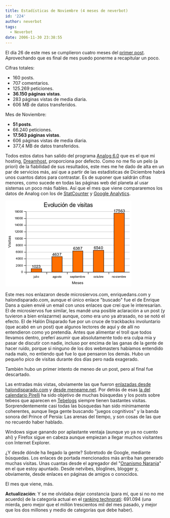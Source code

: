 ```yaml
---
title: Estadísticas de Noviembre (4 meses de neverbot)
id: '224'
author: neverbot
tags:
  - Neverbot
date: 2006-11-30 23:38:55
---
```


El día 26 de este mes se cumplieron cuatro meses del [primer post](https://www.neverbot.com/hello-world/). Aprovechando que es final de mes puedo ponerme a recapitular un poco.

Cifras totales:

*   160 posts.
*   707 comentarios.
*   125.269 peticiones.
*   **36.150 páginas vistas**.
*   283 páginas vistas de media diaria.
*   606 MB de datos transferidos.

Mes de Noviembre:

*   **51 posts**.
*   66.240 peticiones.
*   **17.563 páginas vistas**.
*   606 páginas vistas de media diaria.
*   377,4 MB de datos transferidos.

Todos estos datos han salido del programa [Analog 6.0](http://www.analog.cx/) que es el que mi hosting, [Dreamhost](http://localhost:8000/hosting/), proporciona por defecto. Como no me fío un pelo (a priori) de la fiabilidad de sus resultados, este mes me he dado de alta en un par de servicios más, así que a partir de las estadísticas de Diciembre habrá unos cuantos datos para contrastar. Es de suponer que saldrán cifras menores, como sucede en todas las páginas web del planeta al usar sistemas un poco más fiables. Así que el mes que viene compararemos los datos de Analog con los de [StatCounter](http://www.statcounter.com/) y [Google Analytics](http://www.google.com/analytics/).

![Visitas](./estadisticas-de-noviembre-4-meses-de-neverbot/VisitasNoviembre06.gif "Visitas")

Este mes nos enlazaron desde microsiervos.com, enriquedans.com y halondisparado.com, aunque el único enlace "buscado" fue el de Enrique Dans a quien envié un email con unos enlaces que creí que le interesarían. El de microsiervos fue similar, les mandé una posible aclaración a un post (y tuvieron a bien enlazarme) aunque, como era uno ya atrasado, no se notó el efecto. El de Halón Disparado fue por un cruce de trackbacks involuntario (que acabó en un post) que algunos lectores de aquí y de allí no entendieron como yo pretendía. Antes que alimentar el troll que todos llevamos dentro, preferí asumir que absolutamente todo era culpa mia y pasar de discutir con nadie, incluso por encima de las ganas de la gente de hacer ruido, porque si ninguno de los dos webmasters habíamos entendido nada malo, no entiendo qué fue lo que pensaron los demás. Hubo un pequeño pico de visitas durante dos días pero nada exagerado.

También hubo un primer intento de meneo de un post, pero al final fue descartado.

Las entradas más vistas, obviamente las que fueron [enlazadas desde halondisparado.com](http://localhost:8000/pensamientos-aleatorios/yo-no-soy-tonto/) y [desde meneame.net](https://www.neverbot.com/inteligencia-artificial/). Por detrás de esas [la del calendario Pirelli](http://localhost:8000/fotografia/calendario-pirelli-2007/) ha sido objetivo de muchas búsquedas y los posts sobre tebeos que aparecen en [Tebelogs](http://tebelogs.dreamers.com/) siempre tienen bastantes visitas. Sorprendentemente casi todas las búsquedas han sido mínimamente coherentes, aunque llega gente buscando "juegos cognitivos" y la banda sonora del Prince of Persia: Las arenas del tiempo, y son cosas de las que no recuerdo haber hablado.

Windows sigue ganando por aplastante ventaja (aunque yo ya no cuento ahí) y Firefox sigue en cabeza aunque empiezan a llegar muchos visitantes con Internet Explorer.

¿Y desde dónde ha llegado la gente? Sobretodo de Google, mediante búsquedas. Los enlaces de portada mencionados más arriba han generado muchas visitas. Unas cuantas desde el agregador del "[Onanismo Naranja](http://blogs.cyberdark.net/)" en el que estoy apuntado. Desde netvibes, bloglines, blogger y, obviamente, desde enlaces en páginas de amigos o conocidos.

El mes que viene, más.

**Actualización**: Y se me olvidaba dejar constancia (para mí, que si no no me acuerdo) de la categoría actual en el [ranking technorati](http://www.technorati.com/blogs/http%3A%2F%2Fwww.neverbot.com): 691.094 (una mierda, pero mejor que el millón trescientos mil del mes pasado, y mejor que los dos millones y medio de categorías que debe haber).
